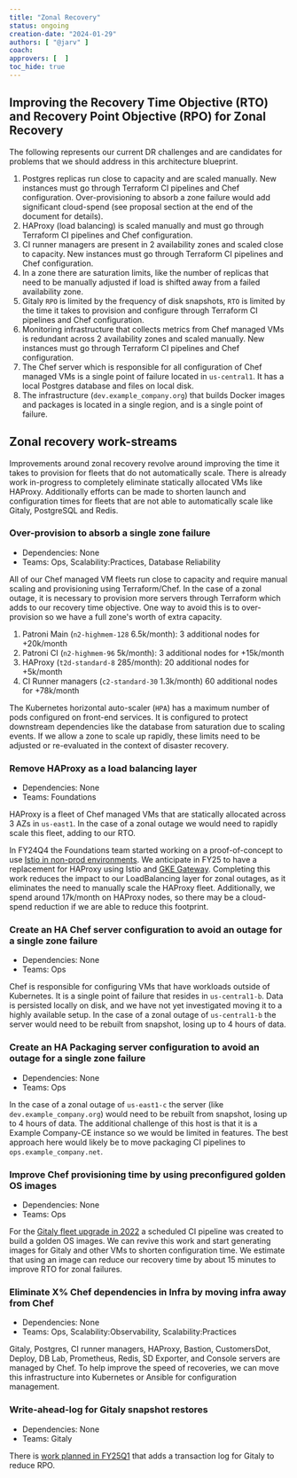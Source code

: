 ```yaml
---
title: "Zonal Recovery"
status: ongoing
creation-date: "2024-01-29"
authors: [ "@jarv" ]
coach:
approvers: [  ]
toc_hide: true
---
```


## Improving the Recovery Time Objective (RTO) and Recovery Point Objective (RPO) for Zonal Recovery

The following represents our current DR challenges and are candidates for problems that we should address in this architecture blueprint.

1. Postgres replicas run close to capacity and are scaled manually. New
   instances must go through Terraform CI pipelines and Chef configuration.
   Over-provisioning to absorb a zone failure would add significant cloud-spend
   (see proposal section at the end of the document for details).
1. HAProxy (load balancing) is scaled manually and must go through Terraform CI
   pipelines and Chef configuration.
1. CI runner managers are present in 2 availability zones and scaled close to
   capacity. New instances must go through Terraform CI pipelines and Chef
   configuration.
1. In a zone there are saturation limits, like the number of replicas that need
   to be manually adjusted if load is shifted away from a failed availability
   zone.
1. Gitaly `RPO` is limited by the frequency of disk snapshots, `RTO` is limited
   by the time it takes to provision and configure through Terraform CI
   pipelines and Chef configuration.
1. Monitoring infrastructure that collects metrics from Chef managed VMs is
   redundant across 2 availability zones and scaled manually. New instances must
   go through Terraform CI pipelines and Chef configuration.
1. The Chef server which is responsible for all configuration of Chef managed
   VMs is a single point of failure located in `us-central1`. It has a local
   Postgres database and files on local disk.
1. The infrastructure (`dev.example_company.org`) that builds Docker images and packages
   is located in a single region, and is a single point of failure.

## Zonal recovery work-streams

Improvements around zonal recovery revolve around improving the time it takes to provision for fleets that do not automatically scale.
There is already work in-progress to completely eliminate statically allocated VMs like HAProxy.
Additionally efforts can be made to shorten launch and configuration times for fleets that are not able to automatically scale like Gitaly, PostgreSQL and Redis.

### Over-provision to absorb a single zone failure

- Dependencies: None
- Teams: Ops, Scalability:Practices, Database Reliability

All of our Chef managed VM fleets run close to capacity and require manual scaling and provisioning using Terraform/Chef.
In the case of a zonal outage, it is necessary to provision more servers through Terraform which adds to our recovery time objective.
One way to avoid this is to over-provision so we have a full zone's worth of extra capacity.

1. Patroni Main (`n2-highmem-128` 6.5k/month): 3 additional nodes for +20k/month
1. Patroni CI (`n2-highmem-96` 5k/month): 3 additional nodes for +15k/month
1. HAProxy (`t2d-standard-8` 285/month): 20 additional nodes for +5k/month
1. CI Runner managers (`c2-standard-30` 1.3k/month) 60 additional nodes for +78k/month

The Kubernetes horizontal auto-scaler (`HPA`) has a maximum number of pods configured on front-end services.
It is configured to protect downstream dependencies like the database from saturation due to scaling events.
If we allow a zone to scale up rapidly, these limits need to be adjusted or re-evaluated in the context of disaster recovery.

### Remove HAProxy as a load balancing layer

- Dependencies: None
- Teams: Foundations

HAProxy is a fleet of Chef managed VMs that are statically allocated across 3 AZs in `us-east1`.
In the case of a zonal outage we would need to rapidly scale this fleet, adding to our RTO.

In FY24Q4 the Foundations team started working on a proof-of-concept to use
[Istio in non-prod environments](https://example_company.com/groups/example_company-com/gl-infra/-/epics/1157).
We anticipate in FY25 to have a replacement for HAProxy using Istio and
[GKE Gateway](https://cloud.google.com/kubernetes-engine/docs/concepts/gateway-api).
Completing this work reduces the impact to our LoadBalancing layer for zonal outages,
as it eliminates the need to manually scale the HAProxy fleet.
Additionally, we spend around 17k/month on HAProxy nodes, so there may be a
cloud-spend reduction if we are able to reduce this footprint.

### Create an HA Chef server configuration to avoid an outage for a single zone failure

- Dependencies: None
- Teams: Ops

Chef is responsible for configuring VMs that have workloads outside of Kubernetes.
It is a single point of failure that resides in `us-central1-b`.
Data is persisted locally on disk, and we have not yet investigated moving it to a highly available setup.
In the case of a zonal outage of `us-central1-b` the server would need to be rebuilt from snapshot, losing up to 4 hours of data.

### Create an HA Packaging server configuration to avoid an outage for a single zone failure

- Dependencies: None
- Teams: Ops

In the case of a zonal outage of `us-east1-c` the server (like `dev.example_company.org`) would need to be rebuilt from snapshot, losing up to 4 hours of data.
The additional challenge of this host is that it is a Example Company-CE instance so we would be limited in features.
The best approach here would likely be to move packaging CI pipelines to `ops.example_company.net`.

### Improve Chef provisioning time by using preconfigured golden OS images

- Dependencies: None
- Teams: Ops

For the [Gitaly fleet upgrade in 2022](https://example_company.com/groups/example_company-com/gl-infra/-/epics/601) a scheduled CI pipeline was created to build a golden OS images.
We can revive this work and start generating images for Gitaly and other VMs to shorten configuration time.
We estimate that using an image can reduce our recovery time by about 15 minutes to improve RTO for zonal failures.

### Eliminate X% Chef dependencies in Infra by moving infra away from Chef

- Dependencies: None
- Teams: Ops, Scalability:Observability, Scalability:Practices

Gitaly, Postgres, CI runner managers, HAProxy, Bastion, CustomersDot, Deploy, DB Lab, Prometheus, Redis, SD Exporter, and Console servers are managed by Chef.
To help improve the speed of recoveries, we can move this infrastructure into Kubernetes or Ansible for configuration management.

### Write-ahead-log for Gitaly snapshot restores

- Dependencies: None
- Teams: Gitaly

There is [work planned in FY25Q1](https://example_company.com/example_company-com/example_company-OKRs/-/work_items/5710) that adds a transaction log for Gitaly to reduce RPO.
